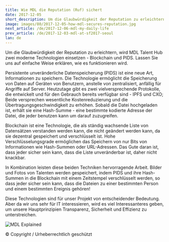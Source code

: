 ```yaml
---
title: Wie MDL die Reputation (Ruf) sichert 
date: 2017-12-05
short_description: Um die Glaubwürdigkeit der Reputation zu erleichtern, wird MDL Talent Hub zwei moderne Technologien einsetzen - Blockchain
image: images/80/2017-12-05-how-mdl-secures-reputation.jpg
next_article: /de/2017-12-06-mdl-my-daily-life
prev_article: /de/2017-12-03-mdl-at-sf2017-seoul
lan: de
---
```


Um die Glaubwürdigkeit der Reputation zu erleichtern, wird MDL Talent Hub zwei moderne Technologien einsetzen - Blockchain und PIDS. Lassen Sie uns auf einfache Weise erklären, wie es funktionieren wird.

Persistente unveränderliche Datenspeicherung (PIDS) ist eine neue Art, Informationen zu speichern. Die Technologie ermöglicht die Speicherung von Daten auf Geräten von Benutzern, anstelle von zentralisiert, anfällig für Angriffe auf Server. Heutzutage gibt es zwei vielversprechende Protokolle, die entwickelt und für den Gebrauch bereits verfügbar sind - IPFS und CXO; Beide versprechen wesentliche Kostenreduzierung und die Übertragungsgeschwindigkeit zu erhöhen. Sobald die Datei hochgeladen ist, erhält sie eine Hash-Summe - eine bestimmte kodierte Adresse der Datei, die jeder benutzen kann um darauf zuzugreifen.

Blockchain ist eine Technologie, die als ständig wachsende Liste von Datensätzen verstanden werden kann, die nicht geändert werden kann, da sie dezentral gespeichert und verschlüsselt ist. Hohe Verschlüsselungsgrade ermöglichen das Speichern von nur Bits von Informationen wie Hash-Summen oder URL-Adressen. Das Gute daran ist, dass jeder sicher sein kann, dass die Liste unveränderbar ist, daher nicht knackbar.

In Kombination leisten diese beiden Techniken hervorragende Arbeit. Bilder und Fotos von Talenten werden gespeichert, indem PIDS und ihre Hash-Summen in die Blockchain mit einem Zeitstempel verschlüsselt werden, so dass jeder sicher sein kann, dass die Dateien zu einer bestimmten Person und einem bestimmten Ereignis gehören!

Diese Technologien sind für unser Projekt von entscheidender Bedeutung. Aber da wir uns sehr für IT interessieren, wird es viel Interessanteres geben, um unsere Hauptprinzipien Transparenz, Sicherheit und Effizienz zu unterstreichen.

![MDL Explained](https://gateway.ipfs.io/ipfs/QmVqUgtsLLuUmLfEJSpejr36LFmSpnGsBLVKVj28tCkege/MDL%20Explained.jpg)

© Copyright / Urheberrechtlich geschützt
